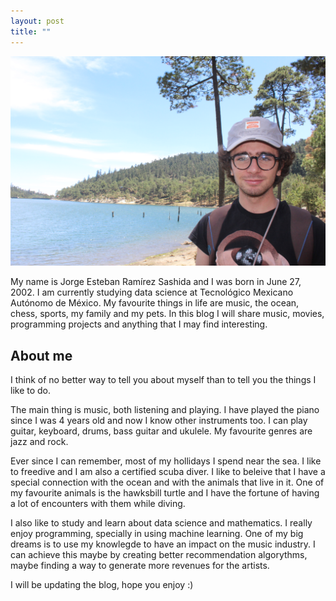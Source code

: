 ```yaml
---
layout: post
title: ""
---
```

![me](/assets/elcachorrohumano.JPG)


My name is Jorge Esteban Ramírez Sashida and I was born in June 27, 2002. I am currently studying data science at Tecnológico Mexicano Autónomo de México. My favourite things in life are music, the ocean, chess, sports, my family and my pets. In this blog I will share music, movies, programming projects and anything that I may find interesting.

## About me

I think of no better way to tell you about myself than to tell you the things I like to do.

The main thing is music, both listening and playing. I have played the piano since I was 4 years old and now I know other instruments too. I can play guitar, keyboard, drums, bass guitar and ukulele. My favourite genres are jazz and rock.

Ever since I can remember, most of my hollidays I spend near the sea. I like to freedive and I am also a certified scuba diver. I like to beleive that I have a special connection with the ocean and with the animals that live in it. One of my favourite animals is the hawksbill turtle and I have the fortune of having a lot of encounters with them while diving.

I also like to study and learn about data science and mathematics. I really enjoy programming, specially in using machine learning. One of my big dreams is to use my knowlegde to have an impact on the music industry. I can achieve this maybe by creating better recommendation algorythms, maybe finding a way to generate more revenues for the artists.

I will be updating the blog, hope you enjoy :)
